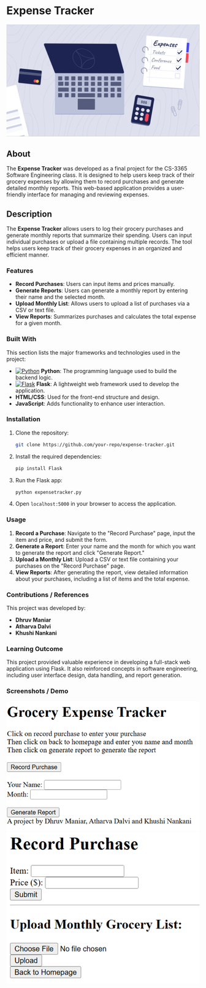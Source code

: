 # Expense Tracker
![image](https://github.com/Dhruvbam/Expense-Tracker/blob/main/Images/ss.png)
## About
The **Expense Tracker** was developed as a final project for the CS-3365 Software Engineering class. It is designed to help users keep track of their grocery expenses by allowing them to record purchases and generate detailed monthly reports. This web-based application provides a user-friendly interface for managing and reviewing expenses.

## Description
The **Expense Tracker** allows users to log their grocery purchases and generate monthly reports that summarize their spending. Users can input individual purchases or upload a file containing multiple records. The tool helps users keep track of their grocery expenses in an organized and efficient manner.

### Features
- **Record Purchases**: Users can input items and prices manually.
- **Generate Reports**: Users can generate a monthly report by entering their name and the selected month.
- **Upload Monthly List**: Allows users to upload a list of purchases via a CSV or text file.
- **View Reports**: Summarizes purchases and calculates the total expense for a given month.

### Built With
This section lists the major frameworks and technologies used in the project:

- <a href="https://www.python.org/" target="_blank" rel="noreferrer"><img src="https://img.shields.io/badge/Python-3670A0?style=for-the-badge&logo=python&logoColor=ffdd54" width="36" height="36" alt="Python" /></a> **Python**: The programming language used to build the backend logic.
- <a href="https://flask.palletsprojects.com/" target="_blank" rel="noreferrer"><img src="https://img.shields.io/badge/Flask-000000?style=for-the-badge&logo=flask&logoColor=white" width="36" height="36" alt="Flask" /></a> **Flask**: A lightweight web framework used to develop the application.
- **HTML/CSS**: Used for the front-end structure and design.
- **JavaScript**: Adds functionality to enhance user interaction.

### Installation
1. Clone the repository:
    ```bash
    git clone https://github.com/your-repo/expense-tracker.git
    ```
2. Install the required dependencies:
    ```bash
    pip install Flask
    ```
3. Run the Flask app:
    ```bash
    python expensetracker.py
    ```
4. Open `localhost:5000` in your browser to access the application.

### Usage
1. **Record a Purchase**: Navigate to the "Record Purchase" page, input the item and price, and submit the form.
2. **Generate a Report**: Enter your name and the month for which you want to generate the report and click "Generate Report."
3. **Upload a Monthly List**: Upload a CSV or text file containing your purchases on the "Record Purchase" page.
4. **View Reports**: After generating the report, view detailed information about your purchases, including a list of items and the total expense.

### Contributions / References
This project was developed by:
- **Dhruv Maniar**
- **Atharva Dalvi**
- **Khushi Nankani**

### Learning Outcome
This project provided valuable experience in developing a full-stack web application using Flask. It also reinforced concepts in software engineering, including user interface design, data handling, and report generation.

### Screenshots / Demo
![Expense Tracker](https://github.com/Dhruvbam/Expense-Tracker/blob/main/Images/ss1.png)
![Expense Tracker](https://github.com/Dhruvbam/Expense-Tracker/blob/main/Images/ss2.png)
